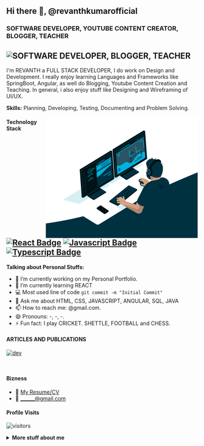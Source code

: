## Hi there 👋, @revanthkumarofficial
### SOFTWARE DEVELOPER, YOUTUBE CONTENT CREATOR, BLOGGER, TEACHER
![SOFTWARE DEVELOPER, BLOGGER, TEACHER](https://i.imgur.com/qqRvIAC.png)
---
I'm REVANTH a FULL STACK DEVELOPER, I do work on Design and Development. I really enjoy learning Languages and Frameworks like SpringBoot, Angular, as well do Blogging, Youtube Content Creation and Teaching. In general, i also enjoy stuff like Designing and Wireframing of UI/UX.

**Skills:** Planning, Developing, Testing, Documenting and Problem Solving.

<img align="right" alt="GIF" src="https://github.com/revanthkumarofficial/revanthkumarofficial/blob/main/IMAGES%20AND%20GIFS/CODING.gif?raw=true" width="400" height="320" />

#### Technology Stack

<!-- TODO: Make technologies links takes you to repositories -->

[![React Badge](https://img.shields.io/badge/-React-61DBFB?style=for-the-badge&labelColor=black&logo=react&logoColor=61DBFB)](#) [![Javascript Badge](https://img.shields.io/badge/-Javascript-F0DB4F?style=for-the-badge&labelColor=black&logo=javascript&logoColor=F0DB4F)](#) [![Typescript Badge](https://img.shields.io/badge/-Typescript-007acc?style=for-the-badge&labelColor=black&logo=typescript&logoColor=007acc)](#)<!-- [![Nodejs Badge](https://img.shields.io/badge/-Nodejs-3C873A?style=for-the-badge&labelColor=black&logo=node.js&logoColor=3C873A)](#) [![GraphQL Badge](https://img.shields.io/badge/-GraphQl-e535ab?style=for-the-badge&labelColor=black&logo=node.js&logoColor=e535ab)](#) -->
---
**Talking about Personal Stuffs:**

- 🔭 I’m currently working on my Personal Portfolio. 
- 🌱 I’m currently learning REACT
- :computer: Most used line of code `git commit -m "Initial Commit"`
- 💬 Ask me about HTML, CSS, JAVASCRIPT, ANGULAR, SQL, JAVA
- 📫 How to reach me: @gmail.com.
- 😄 Pronouns: -, -, -.
- ⚡ Fun fact: I play CRICKET. SHETTLE, FOOTBALL and CHESS.

#### ARTICLES AND PUBLICATIONS
[<img src='https://cdn.jsdelivr.net/npm/simple-icons@3.0.1/icons/dev-dot-to.svg' alt='dev' height='40'>](https://dev.to/https://dev.to/username/)  

<br />


#### Bizness
- :paperclip: [My Resume/CV](https://github.com/username/resume.pdf)
- :email: ______@gmail.com


#### Profile Visits 

![visitors](https://visitor-badge.glitch.me/badge?page_id=revanthkumarofficial.official)

<details>
<summary>
<b>More stuff about me </b>
</summary>
  
#### 📈 My GitHub Stats
![REVANTHKUMAROFFICIAL's Github Stats](https://github-readme-stats.vercel.app/api?username=revanthkumarofficial&show_icons=true_color=fff&icon_color=79ff97&text_color=9f9f9f&bg_color=151515&hide=contribs,prs)

I love sharing knowledge and putting tutorials, courses and posts together for helping others, and that's why CoderOne Youtube Channel exists!

#### What is REVANTHKUMARTECHIE?

REVANTHKUMARTECHIE is a youtube channel for learning Web/Mobile development, coding and design. Including new technologies and frameworks and anything really related to development world.
</details>

<br >

<!--
#### Coding Stats
-->
<!--START_SECTION:waka-->
<!--
```text
TypeScript   15 hrs 41 mins  ████████████████████▓░░░░   82.29 % 
HTML         1 hr 50 mins    ██▒░░░░░░░░░░░░░░░░░░░░░░   09.61 % 
Markdown     1 hr 27 mins    ██░░░░░░░░░░░░░░░░░░░░░░░   07.63 % 
Other        2 mins          ░░░░░░░░░░░░░░░░░░░░░░░░░   00.25 % 
YAML         2 mins          ░░░░░░░░░░░░░░░░░░░░░░░░░   00.19 % 
```
-->
<!--END_SECTION:waka-->




<!--
[reactplaylist]: https://www.youtube.com/watch?v=KxXXEL-k47Y&list=PLvXDmnBbOF7RnYiZvDwl2Pzcs2kfi10wd
[vscodetutorial]: https://www.youtube.com/watch?v=Bkie2ai8qeE&t=8s
[htmltutorial]: https://www.youtube.com/watch?v=VK6MXVxOsws&t=27s
[javascripttutorial]: https://www.youtube.com/watch?v=D-LHKvmX37E
-->






<!--
**revanthkumarofficial/revanthkumarofficial** is a ✨ _special_ ✨ repository because its `README.md` (this file) appears on your GitHub profile.

Here are some ideas to get you started:

- 🔭 I’m currently working on ...
- 🌱 I’m currently learning ...
- 👯 I’m looking to collaborate on ...
- 🤔 I’m looking for help with ...
- 💬 Ask me about ...
- 📫 How to reach me: ...
- 😄 Pronouns: ...
- ⚡ Fun fact: ...
-->
